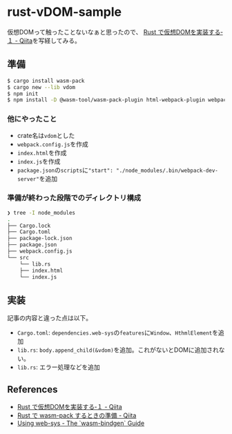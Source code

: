 # rust-vDOM-sample

仮想DOMって触ったことないなぁと思ったので、
[Rust で仮想DOMを実装する‐１ \- Qiita](https://qiita.com/ne_no_usa/items/29ae8e5bcccfec41a626)を写経してみる。


## 準備

```bash
$ cargo install wasm-pack
$ cargo new --lib vdom
$ npm init
$ npm install -D @wasm-tool/wasm-pack-plugin html-webpack-plugin webpack$ k-cli webpack-dev-server
```

### 他にやったこと

- crate名は`vdom`とした
- `webpack.config.js`を作成
- `index.html`を作成
- `index.js`を作成
- `package.json`の`scripts`に`"start": "./node_modules/.bin/webpack-dev-server"`を追加

### 準備が終わった段階でのディレクトリ構成

```bash
❯ tree -I node_modules
.
├── Cargo.lock
├── Cargo.toml
├── package-lock.json
├── package.json
├── webpack.config.js
└── src
    └── lib.rs
    ├── index.html
    └── index.js
```

## 実装

記事の内容と違った点は以下。

- `Cargo.toml`: `dependencies.web-sys`の`features`に`Window`、`HthmlElement`を追加
- `lib.rs`: `body.append_child(&vdom)`を追加。これがないとDOMに追加されない。
- `lib.rs`: エラー処理などを追加


## References
- [Rust で仮想DOMを実装する‐１ \- Qiita](https://qiita.com/ne_no_usa/items/29ae8e5bcccfec41a626)
- [Rust で wasm\-pack するときの準備 \- Qiita](https://qiita.com/ne_no_usa/items/c5552f20d4839fb5b728)
- [Using web\-sys \- The \`wasm\-bindgen\` Guide](https://rustwasm.github.io/docs/wasm-bindgen/web-sys/using-web-sys.html)